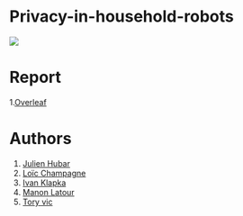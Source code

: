 # Privacy-in-household-robots

![](https://github.com/julien1941/Privacy-in-household-robots/blob/main/Image/Intercept_Echo_v2-3.5MB-2-1542062294.gif)

# Report
  1.[Overleaf](https://www.overleaf.com/7211368769hrmysbysvksr)

# Authors
 1. [Julien Hubar](https://github.com/julien1941)
 1. [Loïc Champagne]()
 1. [Ivan Klapka]()
 1. [Manon Latour]()
 1. [Tory vic]()

